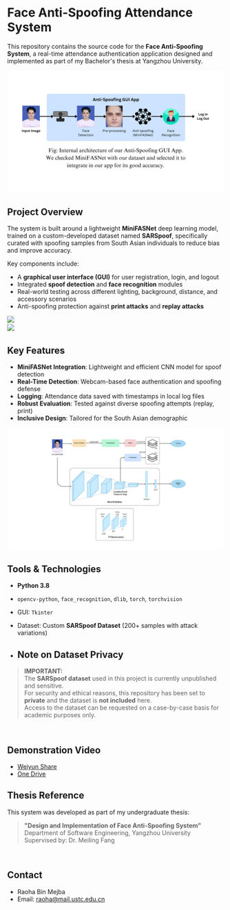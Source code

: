 # Face Anti-Spoofing Attendance System 

This repository contains the source code for the **Face Anti-Spoofing System**, a real-time attendance authentication application designed and implemented as part of my Bachelor's thesis at Yangzhou University.

<img src = "Pictures/8.png">

</br>

## Project Overview

The system is built around a lightweight **MiniFASNet** deep learning model, trained on a custom-developed dataset named **SARSpoof**, specifically curated with spoofing samples from South Asian individuals to reduce bias and improve accuracy.

Key components include:
- A **graphical user interface (GUI)** for user registration, login, and logout
- Integrated **spoof detection** and **face recognition** modules
- Real-world testing across different lighting, background, distance, and accessory scenarios
- Anti-spoofing protection against **print attacks** and **replay attacks**


<img src = "Pictures/7.png">

</br>

<img src = "Pictures/2.png">

</br>

## Key Features

-  **MiniFASNet Integration**: Lightweight and efficient CNN model for spoof detection
-  **Real-Time Detection**: Webcam-based face authentication and spoofing defense
-  **Logging**: Attendance data saved with timestamps in local log files
-  **Robust Evaluation**: Tested against diverse spoofing attempts (replay, print)
-  **Inclusive Design**: Tailored for the South Asian demographic

<img src = "Pictures/1.png">

</br>

##  Tools & Technologies

- **Python 3.8**
- `opencv-python`, `face_recognition`, `dlib`, `torch`, `torchvision`
- GUI: `Tkinter`
- Dataset: Custom **SARSpoof Dataset** (200+ samples with attack variations)

- ## Note on Dataset Privacy

>  **IMPORTANT:**  
> The **SARSpoof dataset** used in this project is currently unpublished and sensitive.  
> For security and ethical reasons, this repository has been set to **private** and the dataset is **not included** here.  
> Access to the dataset can be requested on a case-by-case basis for academic purposes only.

</br>


##  Demonstration Video
- [Weiyun Share](https://share.weiyun.com/DBI2wX4v)
- [One Drive](https://1drv.ms/v/c/ff1167d5fb2bbfdb/EXEQIV3XXChKquqdVj55-rkBraP7thiLIiWoVMAKM7SJog?e=W4ZIbw)
##  Thesis Reference

This system was developed as part of my undergraduate thesis:
> **"Design and Implementation of Face Anti-Spoofing System"**  
> Department of Software Engineering, Yangzhou University  
> Supervised by: Dr. Meiling Fang

</br>


## Contact

- Raoha Bin Mejba
- Email: raoha@mail.ustc.edu.cn

